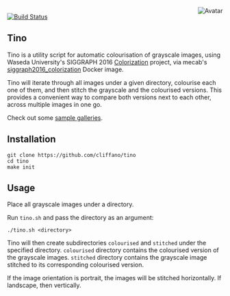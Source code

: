 <img align="right" src="https://raw.github.com/cliffano/tino/master/avatar.jpg" alt="Avatar"/>

[![Build Status](https://img.shields.io/travis/cliffano/tino.svg)](http://travis-ci.org/cliffano/tino)
<br/>

Tino
----

Tino is a utility script for automatic colourisation of grayscale images, using Waseda University's SIGGRAPH 2016 [Colorization](http://hi.cs.waseda.ac.jp/~iizuka/projects/colorization/en/) project, via mecab's [siggraph2016_colorization](https://hub.docker.com/r/mecab/siggraph2016_colorization/) Docker image.

Tino will iterate through all images under a given directory, colourise each one of them, and then stitch the grayscale and the colourised versions. This provides a convenient way to compare both versions next to each other, across multiple images in one go.

Check out some [sample galleries](https://au.pinterest.com/pakkunbot/).

Installation
------------

    git clone https://github.com/cliffano/tino
    cd tino
    make init

Usage
-----

Place all grayscale images under a directory.

Run `tino.sh` and pass the directory as an argument:

    ./tino.sh <directory>

Tino will then create subdirectories `colourised` and `stitched` under the specified directory.
`colourised` directory contains the colourised version of the grayscale images.
`stitched` directory contains the grayscale image stitched to its corresponding colourised version.

If the image orientation is portrait, the images will be stitched horizontally. If landscape, then vertically.
